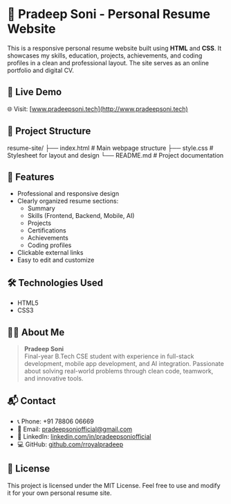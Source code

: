 # 💼 Pradeep Soni - Personal Resume Website

This is a responsive personal resume website built using **HTML** and **CSS**. It showcases my skills, education, projects, achievements, and coding profiles in a clean and professional layout. The site serves as an online portfolio and digital CV.

## 🔗 Live Demo

🌐 Visit: [www.pradeepsoni.tech](http://www.pradeepsoni.tech)

## 📁 Project Structure

resume-site/
├── index.html # Main webpage structure
├── style.css # Stylesheet for layout and design
└── README.md # Project documentation


## 🚀 Features

- Professional and responsive design
- Clearly organized resume sections:
  - Summary
  - Skills (Frontend, Backend, Mobile, AI)
  - Projects
  - Certifications
  - Achievements
  - Coding profiles
- Clickable external links
- Easy to edit and customize

## 🛠️ Technologies Used

- HTML5
- CSS3

## 🧑‍💻 About Me

> **Pradeep Soni**  
> Final-year B.Tech CSE student with experience in full-stack development, mobile app development, and AI integration. Passionate about solving real-world problems through clean code, teamwork, and innovative tools.

## 📬 Contact

- 📞 Phone: +91 78806 06669  
- 📧 Email: [pradeepsoniofficial@gmail.com](mailto:pradeepsoniofficial@gmail.com)
- 🔗 LinkedIn: [linkedin.com/in/pradeepsoniofficial](https://www.linkedin.com/in/pradeepsoniofficial)
- 💻 GitHub: [github.com/rroyalpradeep](https://github.com/rroyalpradeep)

## 📄 License

This project is licensed under the MIT License. Feel free to use and modify it for your own personal resume site.